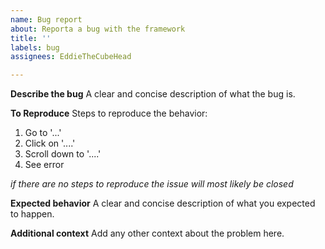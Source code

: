 ```yaml
---
name: Bug report
about: Reporta a bug with the framework
title: ''
labels: bug
assignees: EddieTheCubeHead

---
```


**Describe the bug**
A clear and concise description of what the bug is.

**To Reproduce**
Steps to reproduce the behavior:
1. Go to '...'
2. Click on '....'
3. Scroll down to '....'
4. See error

*if there are no steps to reproduce the issue will most likely be closed*

**Expected behavior**
A clear and concise description of what you expected to happen.

**Additional context**
Add any other context about the problem here.
